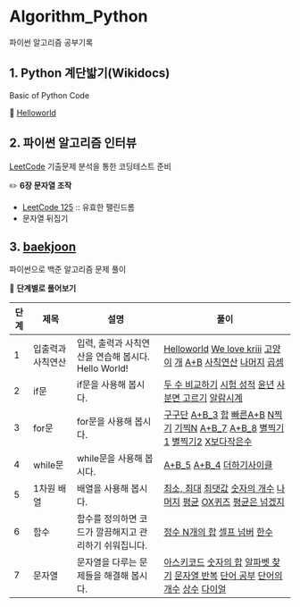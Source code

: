 # Algorithm_Python
파이썬 알고리즘 공부기록


## 1. Python 계단밟기(Wikidocs)

Basic of Python Code

📂 [Helloworld](https://github.com/SoyeonHH/Algorithm_Python/tree/main/Helloworld)




## 2. 파이썬 알고리즘 인터뷰

[LeetCode](https://github.com/SoyeonHH/Algorithm_Python/tree/main/LeetCode) 기출문제 분석을 통한 코딩테스트 준비

✏️ **6장 문자열 조작**

  * [LeetCode 125](https://github.com/SoyeonHH/Algorithm_Python/blob/main/LeetCode/125.py) :: 유효한 팰린드롬
  * 문자열 뒤집기



## 3. [baekjoon](https://www.acmicpc.net/user/sodus1102)

파이썬으로 백준 알고리즘 문제 풀이

📎 **단계별로 풀어보기**

단계|제목|설명|풀이
---|---|---|---
1|입출력과 사칙연산|입력, 출력과 사칙연산을 연습해 봅시다. Hello World!|[Helloworld](https://github.com/SoyeonHH/Algorithm_Python/blob/main/baekjoon/2557.py)  [We love kriii](https://github.com/SoyeonHH/Algorithm_Python/blob/main/baekjoon/10718.py)  [고양이](https://github.com/SoyeonHH/Algorithm_Python/blob/main/baekjoon/10171.py)  [개](https://github.com/SoyeonHH/Algorithm_Python/blob/main/baekjoon/10172.py)  [A+B](https://github.com/SoyeonHH/Algorithm_Python/blob/main/baekjoon/1000.py)  [사칙연산](https://github.com/SoyeonHH/Algorithm_Python/blob/main/baekjoon/10869.py)  [나머지](https://github.com/SoyeonHH/Algorithm_Python/blob/main/baekjoon/10430.py)  [곱셈](https://github.com/SoyeonHH/Algorithm_Python/blob/main/baekjoon/2588.py)
2|if문|if문을 사용해 봅시다.|[두 수 비교하기](https://github.com/SoyeonHH/Algorithm_Python/blob/main/baekjoon/1330.py) [시험 성적](https://github.com/SoyeonHH/Algorithm_Python/blob/main/baekjoon/9498.py) [윤년](https://github.com/SoyeonHH/Algorithm_Python/blob/main/baekjoon/2753.py) [사분면 고르기](https://github.com/SoyeonHH/Algorithm_Python/blob/main/baekjoon/14681.py) [알람시계](https://github.com/SoyeonHH/Algorithm_Python/blob/main/baekjoon/2884.py)
3|for문|for문을 사용해 봅시다.|[구구단](https://github.com/SoyeonHH/Algorithm_Python/blob/main/baekjoon/2739.py) [A+B_3](https://github.com/SoyeonHH/Algorithm_Python/blob/main/baekjoon/10950.py) [합](https://github.com/SoyeonHH/Algorithm_Python/blob/main/baekjoon/8389.py) [빠른A+B](https://github.com/SoyeonHH/Algorithm_Python/blob/main/baekjoon/15552.py) [N찍기](https://github.com/SoyeonHH/Algorithm_Python/blob/main/baekjoon/2741.py) [기찍N](https://github.com/SoyeonHH/Algorithm_Python/blob/main/baekjoon/2742.py) [A+B_7](https://github.com/SoyeonHH/Algorithm_Python/blob/main/baekjoon/11021.py) [A+B_8](https://github.com/SoyeonHH/Algorithm_Python/blob/main/baekjoon/11022.py) [별찍기1](https://github.com/SoyeonHH/Algorithm_Python/blob/main/baekjoon/2438.py) [별찍기2](https://github.com/SoyeonHH/Algorithm_Python/blob/main/baekjoon/2439.py) [X보다작은수](https://github.com/SoyeonHH/Algorithm_Python/blob/main/baekjoon/10871.py)
4|while문|while문을 사용해 봅시다.|[A+B_5](https://github.com/SoyeonHH/Algorithm_Python/blob/main/baekjoon/10952.py) [A+B_4](https://github.com/SoyeonHH/Algorithm_Python/blob/main/baekjoon/10951.py) [더하기사이클](https://github.com/SoyeonHH/Algorithm_Python/blob/main/baekjoon/1110.py)
5|1차원 배열|배열을 사용해 봅시다.|[최소, 최대](https://github.com/SoyeonHH/Algorithm_Python/blob/main/baekjoon/10818.py) [최댓값](https://github.com/SoyeonHH/Algorithm_Python/blob/main/baekjoon/2562.py) [숫자의 개수](https://github.com/SoyeonHH/Algorithm_Python/blob/main/baekjoon/2577.py) [나머지](https://github.com/SoyeonHH/Algorithm_Python/blob/main/baekjoon/3052.py) [평균](https://github.com/SoyeonHH/Algorithm_Python/blob/main/baekjoon/1546.py) [OX퀴즈](https://github.com/SoyeonHH/Algorithm_Python/blob/main/baekjoon/8958.py) [평균은 넘겠지](https://github.com/SoyeonHH/Algorithm_Python/blob/main/baekjoon/4344.py)
6|함수|함수를 정의하면 코드가 깔끔해지고 관리하기 쉬워집니다.|[정수 N개의 합](https://github.com/SoyeonHH/Algorithm_Python/blob/main/baekjoon/15596.py) [셀프 넘버](https://github.com/SoyeonHH/Algorithm_Python/blob/main/baekjoon/4673.py) [한수](https://github.com/SoyeonHH/Algorithm_Python/blob/main/baekjoon/1065.py)
7|문자열|문자열을 다루는 문제들을 해결해 봅시다.|[아스키코드](https://github.com/SoyeonHH/Algorithm_Python/blob/main/baekjoon/11654.py) [숫자의 합](https://github.com/SoyeonHH/Algorithm_Python/blob/main/baekjoon/11720.py) [알파벳 찾기](https://github.com/SoyeonHH/Algorithm_Python/blob/main/baekjoon/10809.py) [문자열 반복](https://github.com/SoyeonHH/Algorithm_Python/blob/main/baekjoon/2675.py) [단어 공부](https://github.com/SoyeonHH/Algorithm_Python/blob/main/baekjoon/1157.py) [단어의 개수](https://github.com/SoyeonHH/Algorithm_Python/blob/main/baekjoon/1152.py) [상수](https://github.com/SoyeonHH/Algorithm_Python/blob/main/baekjoon/2908.py) [다이얼](https://github.com/SoyeonHH/Algorithm_Python/blob/main/baekjoon/5622.py)
